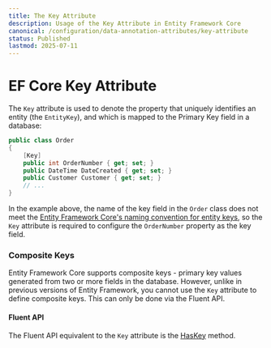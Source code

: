 ```yaml
---
title: The Key Attribute
description: Usage of the Key Attribute in Entity Framework Core
canonical: /configuration/data-annotation-attributes/key-attribute
status: Published
lastmod: 2025-07-11
---
```


# EF Core Key Attribute

The `Key` attribute is used to denote the property that uniquely identifies an entity (the `EntityKey`), and which is mapped to the Primary Key field in a database:
```csharp
public class Order
{
    [Key]
    public int OrderNumber { get; set; }
    public DateTime DateCreated { get; set; }
    public Customer Customer { get; set; }
    // ...
}
```
In the example above, the name of the key field in the `Order` class does not meet the [Entity Framework Core's naming convention for entity keys](/conventions#primary-key), so the `Key` attribute is required to configure the `OrderNumber` property as the key field. 

### Composite Keys
Entity Framework Core supports composite keys - primary key values generated from two or more fields in the database. However, unlike in previous versions of Entity Framework, you cannot use the `Key` attribute to define composite keys. This can only be done via the Fluent API.

#### Fluent API
The Fluent API equivalent to the `Key` attribute is the [HasKey](/configuration/fluent-api/haskey-method) method.

